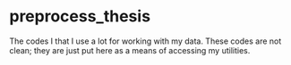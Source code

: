 # preprocess_thesis
The codes I that I use a lot for working with my data. These codes are not clean; they are just put here as a means of accessing my utilities.
